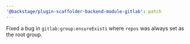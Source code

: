 ```yaml
---
'@backstage/plugin-scaffolder-backend-module-gitlab': patch
---
```


Fixed a bug in `gitlab:group:ensureExists` where `repos` was always set as the root group.

